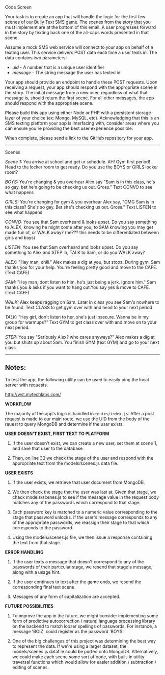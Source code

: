 Code Screen

Your task is to create an app that will handle the logic for the first few
scenes of our Bully Text SMS game. The scenes from the story that you must
implement are at the bottom of this email. A user progresses forward in the
story by texting back one of the all-caps words presented in that scene.

Assume a mock SMS web service will connect to your app on behalf of a
texting user. This service delivers POST data each time a user texts in.
The data contains two parameters:

   - *uid* - A number that is a unique user identifier
   - *message* - The string message the user has texted in

Your app should provide an endpoint to handle these POST requests. Upon
receiving a request, your app should respond with the appropriate scene in
the story. The initial message from a new user, regardless of what that
message is, should return the first scene. For all other messages, the app
should respond with the appropriate scene.

Please build this app using either Node or PHP with a persistent storage
layer of your choice (ex: Mongo, MySQL, etc). Acknowledging that this is an
SMS texting platform your app is interfacing with, consider areas where you
can ensure you're providing the best user experience possible. 

When complete, please send a link to the GitHub repository for your app.

---

Scenes

*Scene 1:*
You arrive at school and get ur schedule. AH! Gym first period! Head to the
locker room to get ready. Do you use the BOYS or GIRLS locker room?

*BOYS:*
You're changing & you overhear Alex say "Sam is in this class, he's so gay,
bet he's going to be checking us out. Gross." Text CONVO to see what happens

*GIRLS:*
You're changing for gym & you overhear Alex say, "OMG Sam is in this class?
She's so gay. Bet she's checking us out. Gross." Text LISTEN to see what
happens

*CONVO:*
You see that Sam overheard & looks upset. Do you say something to ALEX,
knowing he might come after you, to SAM knowing you may get made fun of, or
WALK away? (he??? this needs to be differentiated between girls and boys)

*LISTEN:*
You see that Sam overheard and looks upset. Do you say something to Alex
and STEP in, TALK to Sam, or do you WALK away?

*ALEX:*
"Hey man, chill." Alex makes a dig at you, but stops. During gym, Sam
thanks you for your help. You're feeling pretty good and move to the CAFE.
(Text CAFE)

*SAM:*
"Hey man, dont listen to him, he's just being a jerk. Ignore him." Sam
thanks you & asks if you want to hang out.You say yes & move to CAFE. (Text
CAFE)

*WALK:*
Alex keeps ragging on Sam. Later in class you see Sam's nowhere to be
found. Text CLASS to get gym over with and head to your next period.

*TALK:*
"Hey girl, don't listen to her, she's just insecure. Wanna be in my group
for warmups?" Text GYM to get class over with and move on to your next
period.

*STEP:*
You say "Seriously Alex? who cares anyways?" Alex makes a dig at you but
shuts up about Sam. You finish GYM (text GYM) and go to your next class.

---
Notes: 
---

To test the app, the following utility can be used to easily ping the local server with requests.

http://wst.mytechlabs.com/

**WORKFLOW**

The majority of the app's logic is handled in `routes/index.js`. After a post request is made to our main route, we use the UID from the body of the reuest to query MongoDB and determine if the user exists. 

**USER DOESN'T EXIST, FIRST TEXT TO PLATFORM**
1) If the user doesn't exist, we can create a new user, set them at scene 1, and save that user to the database. 

2) Then, on line 33 we check the stage of the user and respond with the appropriate text from the models/scenes.js data file. 

**USER EXISTS**

1) If the user exists, we retrieve that user document from MongoDB. 

2) We then check the stage that the user was last at. Given that stage, we check models/scenes.js to see if the message value in the request body matches any of the passwords which correspond to that stage.

3) Each password key is matched to a numeric value corresponding to the stage that password unlocks. If the user's message corresponds to any of the appropriate passwords, we reassign their stage to that which corresponds to the password. 

4) Using the models/scenes.js file, we then issue a response containing the text from that stage. 

**ERROR HANDLING**

1) If the user texts a message that doesn't correspond to any of the passwords of their particular stage, we resend that stage's message, along with a usage hint. 

2) If the user continues to text after the game ends, we resend the corresponding final text scene. 

3) Messages of any form of capitalization are accepted. 

**FUTURE POSSIBILITIES**

1) To improve the app in the future, we might consider implementing some form of predictive autocorrection / natural language processing library on the backend to match looser spellings of passwords. For instance, a message 'BOIZ' could register as the password 'BOYS'. 

2) One of the big challenges of this project was determining the best way to represent the data. If we're using a larger dataset, the models/scenes.js datafile could be ported onto MongoDB. Alternatively, we could make each scene some sort of node, with built-in utility traversal functions which would allow for easier addition / subtraction / editing of scenes. 
